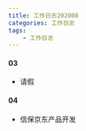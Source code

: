 ```yaml
---
title: 工作日志202008
categories: 工作日志
tags: 
	- 工作日志
---
```

 <meta name="referrer" content="no-referrer" /><!-- more -->

#### 03
* 请假

#### 04
* 信保京东产品开发